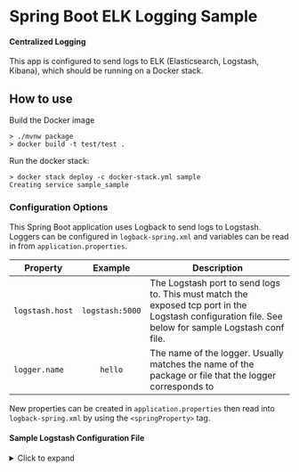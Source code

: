 # Spring Boot ELK Logging Sample
#### Centralized Logging
This app is configured to send logs to ELK (Elasticsearch, Logstash, Kibana), which should be running on a Docker stack.

## How to use

Build the Docker image
```
> ./mvnw package
> docker build -t test/test . 
```

Run the docker stack:
```
> docker stack deploy -c docker-stack.yml sample
Creating service sample_sample
```

### Configuration Options

This Spring Boot application uses Logback to send logs to Logstash. Loggers can be configured in `logback-spring.xml` and variables can be read in from `application.properties`.

| Property      | Example           | Description  |
| ------------- |:-------------:| -----|
| `logstash.host`| `logstash:5000` | The Logstash port to send logs to. This must match the exposed tcp port in the Logstash configuration file. See below for sample Logstash conf file.
| `logger.name`| `hello` | The name of the logger. Usually matches the name of the package or file that the logger corresponds to

New properties can be created in `application.properties` then read into `logback-spring.xml` by using the `<springProperty>` tag.

#### Sample Logstash Configuration File

<details><summary>Click to expand</summary>

```
input {
	tcp {
		port => 5000
		codec => json_lines
	}
}

output {
	elasticsearch {
		hosts => "elasticsearch:9200"
	}
}
```

</details>